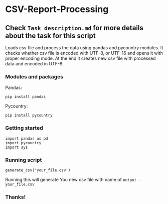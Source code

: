 # CSV-Report-Processing
## Check `Task description.md` for more details about the task for this script

Loads csv file and process the data using pandas and pycountry modules. It checks whether csv file is encoded with UTF-8, or UTF-16 and opens it with proper encoding mode. At the end it creates new csv file with processed data and encoded in UTF-8.

### Modules and packages

Pandas:
```
pip install pandas
```
Pycountry:
```
pip install pycountry
```
### Getting started
```
import pandas as pd
import pycountry
import sys
```
### Running script
```
generate_csv('your_file.csv')
```
Running this will generate You new csv file with name of `output - your_file.csv`

### Thanks!
